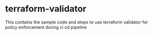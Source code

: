 # terraform-validator
This contains the sample code and steps to use terraform validator for policy enforcement during ci cd pipeline
